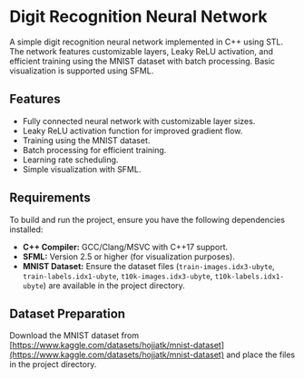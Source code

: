 # Digit Recognition Neural Network

A simple digit recognition neural network implemented in C++ using STL. The network features customizable layers, Leaky ReLU activation, and efficient training using the MNIST dataset with batch processing. Basic visualization is supported using SFML.

## Features
- Fully connected neural network with customizable layer sizes.
- Leaky ReLU activation function for improved gradient flow.
- Training using the MNIST dataset.
- Batch processing for efficient training.
- Learning rate scheduling.
- Simple visualization with SFML.

## Requirements

To build and run the project, ensure you have the following dependencies installed:

- **C++ Compiler:** GCC/Clang/MSVC with C++17 support.
- **SFML:** Version 2.5 or higher (for visualization purposes).
- **MNIST Dataset:** Ensure the dataset files (`train-images.idx3-ubyte`, `train-labels.idx1-ubyte`, `t10k-images.idx3-ubyte`, `t10k-labels.idx1-ubyte`) are available in the project directory.

## Dataset Preparation

Download the MNIST dataset from [https://www.kaggle.com/datasets/hojjatk/mnist-dataset](https://www.kaggle.com/datasets/hojjatk/mnist-dataset) and place the files in the project directory.
